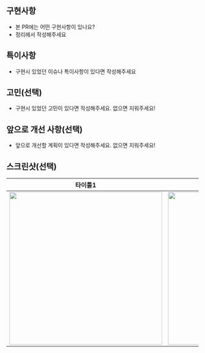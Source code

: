 ## 구현사항
- 본 PR에는 어떤 구현사항이 있나요?
- 정리헤서 작성해주세요

## 특이사항
- 구현시 있었던 이슈나 특이사항이 있다면 작성해주세요

## 고민(선택)
- 구현시 있었던 고민이 있다면 작성해주세요. 없으면 지워주세요!

## 앞으로 개선 사항(선택)
- 앞으로 개선할 계획이 있다면 작성해주세요. 없으면 지워주세요!

## 스크린샷(선택)
|타이틀1|타이틀2|
|:---:|:---:|
|<img src="이미지링크" width="400">|<img src="이미지링크" width="400">
